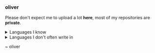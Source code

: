 ### oliver
Please don't expect me to upload a lot **here**, most of my repositories are **private**.

<details>
<summary>Languages I know</summary>
<ul>
  <li>OCaml</li>
  <li>C</li>
  <li>C++</li>
  <li>Scala</li>
  <li>Haskell</li>
</ul>
</details>

<details>
<summary>Languages I don't often write in</summary>
<ul>
  <li>Python</li>
  <li>x86/x86_64 Assembly</li>
</ul>
</details>

~ oliver
